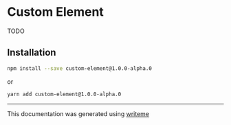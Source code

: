 # Custom Element

TODO

## Installation

```bash
npm install --save custom-element@1.0.0-alpha.0
```
or
```bash
yarn add custom-element@1.0.0-alpha.0
```

---
This documentation was generated using [writeme](https://www.npmjs.com/package/@pshaw/writeme)

